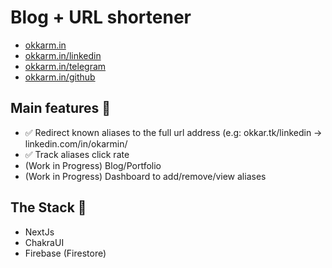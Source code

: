 # Blog + URL shortener

- [okkarm.in](https://okkarm.in)
- [okkarm.in/linkedin](https://okkarm.in/linkedin)
- [okkarm.in/telegram](https://okkarm.in/telegram)
- [okkarm.in/github](https://okkarm.in/github)

## Main features 🚀

- ✅ Redirect known aliases to the full url address (e.g: okkar.tk/linkedin -> linkedin.com/in/okarmin/
- ✅ Track aliases click rate
- (Work in Progress) Blog/Portfolio
- (Work in Progress) Dashboard to add/remove/view aliases

## The Stack 🥞

- NextJs
- ChakraUI
- Firebase (Firestore)
